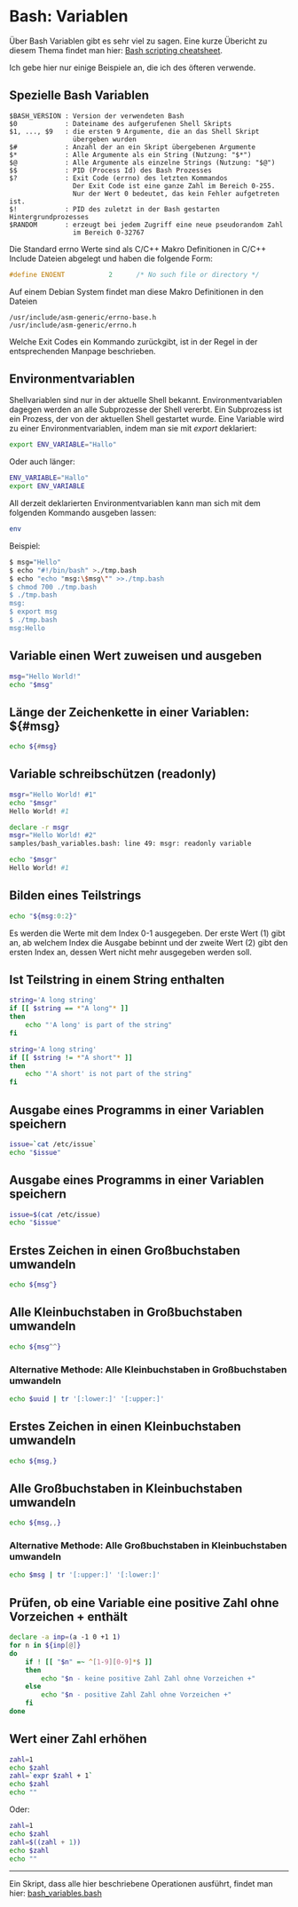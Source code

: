 # Bash: Variablen
Über Bash Variablen gibt es sehr viel zu sagen. Eine kurze Übericht zu diesem Thema
findet man hier: [Bash scripting cheatsheet](https://devhints.io/bash).

Ich gebe hier nur einige Beispiele an, die ich des öfteren verwende.

## Spezielle Bash Variablen

```
$BASH_VERSION : Version der verwendeten Bash
$0            : Dateiname des aufgerufenen Shell Skripts
$1, ..., $9   : die ersten 9 Argumente, die an das Shell Skript
                übergeben wurden
$#            : Anzahl der an ein Skript übergebenen Argumente
$*            : Alle Argumente als ein String (Nutzung: "$*")
$@            : Alle Argumente als einzelne Strings (Nutzung: "$@")
$$            : PID (Process Id) des Bash Prozesses
$?            : Exit Code (errno) des letzten Kommandos
                Der Exit Code ist eine ganze Zahl im Bereich 0-255.
                Nur der Wert 0 bedeutet, das kein Fehler aufgetreten ist.
$!            : PID des zuletzt in der Bash gestarten Hintergrundprozesses
$RANDOM       : erzeugt bei jedem Zugriff eine neue pseudorandom Zahl
                im Bereich 0-32767
```

Die Standard errno Werte sind als C/C++ Makro Definitionen in C/C++ Include
Dateien abgelegt und haben die folgende Form:

```c
#define ENOENT           2      /* No such file or directory */
```

Auf einem Debian System findet man diese Makro Definitionen in den Dateien

```
/usr/include/asm-generic/errno-base.h
/usr/include/asm-generic/errno.h
```

Welche Exit Codes ein Kommando zurückgibt, ist in der Regel in der entsprechenden
Manpage beschrieben.

## Environmentvariablen
Shellvariablen sind nur in der aktuelle Shell bekannt. Environmentvariablen dagegen
werden an alle Subprozesse der Shell vererbt. Ein Subprozess ist ein Prozess, der
von der aktuellen Shell gestartet wurde. Eine Variable wird zu einer 
Environmentvariablen, indem man sie mit _export_ deklariert:

```bash
export ENV_VARIABLE="Hallo"
```

Oder auch länger:

```bash
ENV_VARIABLE="Hallo"
export ENV_VARIABLE
```

All derzeit deklarierten Environmentvariablen kann man sich mit dem folgenden 
Kommando ausgeben lassen:

```bash
env
```

Beispiel:

```bash
$ msg="Hello"
$ echo "#!/bin/bash" >./tmp.bash
$ echo "echo "msg:\$msg\"" >>./tmp.bash
$ chmod 700 ./tmp.bash
$ ./tmp.bash
msg:
$ export msg
$ ./tmp.bash
msg:Hello
```

## Variable einen Wert zuweisen und ausgeben
```bash
msg="Hello World!"
echo "$msg"
```

## Länge der Zeichenkette in einer Variablen: ${#msg}
```bash
echo ${#msg}
```

## Variable schreibschützen (readonly)
```bash
msgr="Hello World! #1"
echo "$msgr"
Hello World! #1
```

```bash
declare -r msgr
msgr="Hello World! #2"
samples/bash_variables.bash: line 49: msgr: readonly variable
```

```bash
echo "$msgr"
Hello World! #1
```

## Bilden eines Teilstrings
```bash
echo "${msg:0:2}"
```

Es werden die Werte mit dem Index 0-1 ausgegeben.
Der erste Wert (1) gibt an, ab welchem Index die Ausgabe bebinnt und der zweite
Wert (2) gibt den ersten Index an, dessen Wert nicht mehr ausgegeben werden soll.

## Ist Teilstring in einem String enthalten
```bash
string='A long string'
if [[ $string == *"A long"* ]]
then
    echo "'A long' is part of the string"
fi
```

```bash
string='A long string'
if [[ $string != *"A short"* ]]
then
    echo "'A short' is not part of the string"
fi
```

## Ausgabe eines Programms in einer Variablen speichern
```bash
issue=`cat /etc/issue`
echo "$issue"
```

## Ausgabe eines Programms in einer Variablen speichern
```bash
issue=$(cat /etc/issue)
echo "$issue"
```

## Erstes Zeichen in einen Großbuchstaben umwandeln
```bash
echo ${msg^}
```

## Alle Kleinbuchstaben in Großbuchstaben umwandeln
```bash
echo ${msg^^}
```

### Alternative Methode: Alle Kleinbuchstaben in Großbuchstaben umwandeln
```bash
echo $uuid | tr '[:lower:]' '[:upper:]'
```

## Erstes Zeichen in einen Kleinbuchstaben umwandeln
```bash
echo ${msg,}
```

## Alle Großbuchstaben in Kleinbuchstaben umwandeln
```bash
echo ${msg,,}
```

### Alternative Methode: Alle Großbuchstaben in Kleinbuchstaben umwandeln
```bash
echo $msg | tr '[:upper:]' '[:lower:]'
```

## Prüfen, ob eine Variable eine positive Zahl ohne Vorzeichen + enthält
```bash
declare -a inp=(a -1 0 +1 1)
for n in ${inp[@]}
do
    if ! [[ "$n" =~ ^[1-9][0-9]*$ ]]
    then
        echo "$n - keine positive Zahl Zahl ohne Vorzeichen +"
    else
        echo "$n - positive Zahl Zahl ohne Vorzeichen +"
    fi
done
```

## Wert einer Zahl erhöhen
```bash
zahl=1
echo $zahl
zahl=`expr $zahl + 1`
echo $zahl
echo ""
```

Oder:

```bash
zahl=1
echo $zahl
zahl=$((zahl + 1))
echo $zahl
echo ""
```

---

Ein Skript, dass alle hier beschriebene Operationen ausführt, findet man hier:
[bash_variables.bash](https://raw.githubusercontent.com/maroph/openhpi_linux-cli_2022/main/samples/bash_variables.bash)
